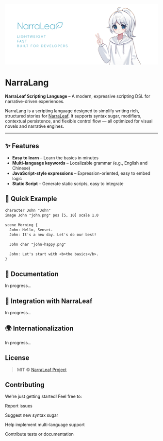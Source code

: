 <picture>
  <source media="(prefers-color-scheme: dark)" srcset="https://raw.githubusercontent.com/NarraLeaf/.github/refs/heads/master/doc/banner-md-transparent.png">
  <source media="(prefers-color-scheme: light)" srcset="https://raw.githubusercontent.com/NarraLeaf/.github/refs/heads/master/doc/banner-md-light.png">
  <img alt="NarraLeaf Logo" src="https://raw.githubusercontent.com/NarraLeaf/.github/refs/heads/master/doc/banner-md-light.png">
</picture>

# NarraLang

**NarraLeaf Scripting Language** – A modern, expressive scripting DSL for narrative-driven experiences.

NarraLang is a scripting language designed to simplify writing rich, structured stories for [NarraLeaf](https://react.narraleaf.com). It supports syntax sugar, modifiers, contextual persistence, and flexible control flow — all optimized for visual novels and narrative engines.

---

## ✨ Features

- **Easy to learn** – Learn the basics in minutes
- **Multi-language keywords** – Localizable grammar (e.g., English and Chinese)
- **JavaScript-style expressions** – Expression-oriented, easy to embed logic
- **Static Script** – Generate static scripts, easy to integrate

## 🚀 Quick Example

```nls
character John "John"
image John "john.png" pos [5, 10] scale 1.0

scene Morning {
  John: Hello, Sensei.
  John: It's a new day. Let's do our best!

  John char "john-happy.png"

  John: Let's start with <b>the basics</b>.
}
```

## 📘 Documentation

In progress...

## 🧩 Integration with NarraLeaf

In progress...

## 🌍 Internationalization

In progress...

## License

> MIT © [NarraLeaf Project](https://github.com/NarraLeaf)

## Contributing
We're just getting started! Feel free to:

Report issues

Suggest new syntax sugar

Help implement multi-language support

Contribute tests or documentation
